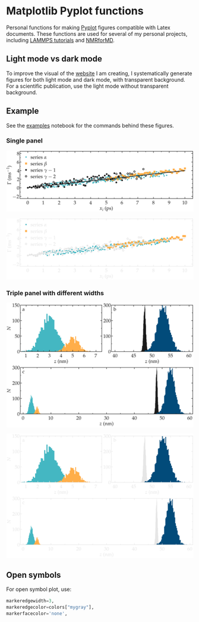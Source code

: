 # Matplotlib Pyplot functions

Personal functions for making [Pyplot](https://matplotlib.org/3.5.3/api/_as_gen/matplotlib.pyplot.html) figures compatible with Latex documents.
These functions are used for several of my personal projects, including [LAMMPS tutorials](https://lammpstutorials.github.io) and 
[NMRforMD](https://nmrformd.readthedocs.io).

## Light mode vs dark mode

To improve the visual of the [website](https://lammpstutorials.github.io) I am creating, 
I systematically generate figures for both light mode and dark mode, with 
transparent background. For a scientific publication, use the light mode
without transparent background.

## Example

See the [examples](examples.ipynb) notebook for the commands behind these figures.

### Single panel

![illustration](examples/example-1-light.png#gh-light-mode-only)

![illustration](examples/example-1-dark.png#gh-dark-mode-only)

### Triple panel with different widths

![illustration](examples/example-2-light.png#gh-light-mode-only)

![illustration](examples/example-2-dark.png#gh-dark-mode-only)

## Open symbols

For open symbol plot, use:

``` python
markeredgewidth=3, 
markeredgecolor=colors["mygray"],
markerfacecolor='none',
```
